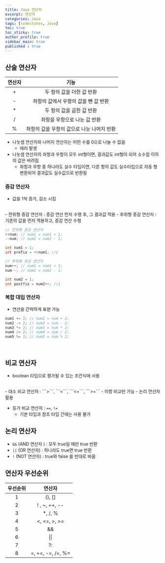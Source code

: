 ```yaml
---
title: Java 연산자
excerpt: 연산자
categories: Java
tags: [codestates, Java]
toc: true
toc_sticky: true
author_profile: true
sidebar_main: true
published : true
---
```

## 산술 연산자

|연산자|기능|
|:-:|:-:|
|+|두 항의 값을 더한 값 반환|
|-|좌항의 값에서 우항의 값을 뺀 값 반환|
|*|두 항의 값을 곱한 값 반환|
|/|좌항을 우항으로 나눈 값 반환|
|%|좌항의 값을 우항의 값으로 나눈 나머지 반환|

- 나눗셈 연산자와 나머지 연산자는 어떤 수를 0으로 나눌 수 없음
  - 에러 발생
- 나눗셈 연산자의 좌항과 우항이 모두 int형이면, 결과값도 int형이 되어 소수점 이하의 값은 버려짐
  - 좌항과 우항 중 하나라도 실수 타입이면, 다른 항의 값도 실수타입으로 자동 형변환되어 결과값도 실수값으로 반환됨

### 증감 연산자
- 값을 1씩 증가, 감소 시킴
<br>
- 전위형 증감 연산자 : 증감 연산 먼저 수행 후, 그 결과값 적용
- 후위형 증감 연산자 : 기존의 값을 먼저 적용하고, 증감 연산 수행

```java
// 전위형 증감 연산자
++num; // num1 = num1 + 1;
--num; // num2 = num2 - 1;

int num1 = 1;
int prefix = ++num1; //2

// 후위형 증감 연산자
num++; // num1 = num1 + 1; 
num--; // num2 = num2 - 1;

int num2 = 1;
int postfix = num2++; //1
```

### 복합 대입 연산자
- 연산을 간략하게 표현 가능

```java
num1 += 2; // num1 = num + 2;
num2 -= 2; // num2 = num - 2;
num3 *= 2; // num3 = num * 2;
num4 /= 2; // num4 = num / 2;
num5 %= 2; // num5 = num % 2;
```

<br>

## 비교 연산자
- boolean 타입으로 평가될 수 있는 조건식에 사용
<br>
- 대소 비교 연산자 : ```>```, ```<```, ```<=```, ```>=```
    - 이항 비교만 가능 
      - 논리 연산자 활용 

- 등가 비교 연산자 : ```==```, ```!=```
  - 기본 타입과 참조 타입 간에는 사용 불가

## 논리 연산자
- ```&&``` (AND 연산자 ) : 모두 true일 때만 true 반환
- ```||``` (OR 연산자) : 하나라도 true면 true 반환
- ```!``` (NOT 연산자) : true와 false 를 반대로 바꿈

## 연산자 우선순위

|우선순위|연산자|
|:-:|:-:|
|1|(), []|
|2|! , ~, ++, --|	
|3|*, /, %|	
|4|<, <=, >, >=|	
|5|&&|	
|6|\|\||	
|7|?:|	
|8|=, +=, -=, /=, %=|	